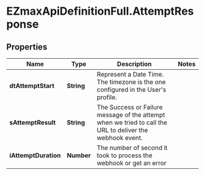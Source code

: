 # EZmaxApiDefinitionFull.AttemptResponse

## Properties

Name | Type | Description | Notes
------------ | ------------- | ------------- | -------------
**dtAttemptStart** | **String** | Represent a Date Time. The timezone is the one configured in the User&#39;s profile. | 
**sAttemptResult** | **String** | The Success or Failure message of the attempt when we tried to call the URL to deliver the webhook event. | 
**iAttemptDuration** | **Number** | The number of second it took to process the webhook or get an error | 


